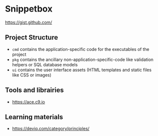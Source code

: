 # Snippetbox

https://gist.github.com/

## Project Structure

- `cmd` contains the application-specific code for the executables of the project
- `pkg` contains the ancillary non-application-specific-code like validation helpers or SQL database models
- `ui` contains the user interface assets (HTML templates and static files like CSS or images)

## Tools and librairies

- https://ace.c9.io

## Learning materials

- https://deviq.com/category/principles/